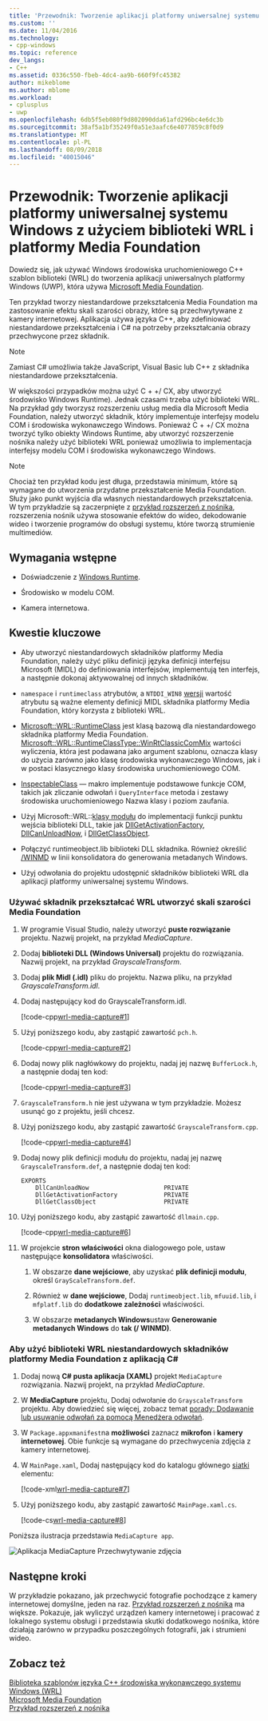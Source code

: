 ```yaml
---
title: 'Przewodnik: Tworzenie aplikacji platformy uniwersalnej systemu Windows z użyciem biblioteki WRL i platformy Media Foundation | Dokumentacja firmy Microsoft'
ms.custom: ''
ms.date: 11/04/2016
ms.technology:
- cpp-windows
ms.topic: reference
dev_langs:
- C++
ms.assetid: 0336c550-fbeb-4dc4-aa9b-660f9fc45382
author: mikeblome
ms.author: mblome
ms.workload:
- cplusplus
- uwp
ms.openlocfilehash: 6db5f5eb080f9d802090dda61afd296bc4e6dc3b
ms.sourcegitcommit: 38af5a1bf35249f0a51e3aafc6e4077859c8f0d9
ms.translationtype: MT
ms.contentlocale: pl-PL
ms.lasthandoff: 08/09/2018
ms.locfileid: "40015046"
---
```

# <a name="walkthrough-creating-a-uwp-app-using-wrl-and-media-foundation"></a>Przewodnik: Tworzenie aplikacji platformy uniwersalnej systemu Windows z użyciem biblioteki WRL i platformy Media Foundation
Dowiedz się, jak używać Windows środowiska uruchomieniowego C++ szablon biblioteki (WRL) do tworzenia aplikacji uniwersalnych platformy Windows (UWP), która używa [Microsoft Media Foundation](http://msdn.microsoft.com/library/windows/apps/ms694197).  
  
 Ten przykład tworzy niestandardowe przekształcenia Media Foundation ma zastosowanie efektu skali szarości obrazy, które są przechwytywane z kamery internetowej. Aplikacja używa języka C++, aby zdefiniować niestandardowe przekształcenia i C# na potrzeby przekształcania obrazy przechwycone przez składnik.  
  
> [!NOTE]
>  Zamiast C# umożliwia także JavaScript, Visual Basic lub C++ z składnika niestandardowe przekształcenia.  
  
 W większości przypadków można użyć C + +/ CX, aby utworzyć środowisko Windows Runtime). Jednak czasami trzeba użyć biblioteki WRL. Na przykład gdy tworzysz rozszerzeniu usług media dla Microsoft Media Foundation, należy utworzyć składnik, który implementuje interfejsy modelu COM i środowiska wykonawczego Windows. Ponieważ C + +/ CX można tworzyć tylko obiekty Windows Runtime, aby utworzyć rozszerzenie nośnika należy użyć biblioteki WRL ponieważ umożliwia to implementacja interfejsy modelu COM i środowiska wykonawczego Windows.  

> [!NOTE]
>  Chociaż ten przykład kodu jest długa, przedstawia minimum, które są wymagane do utworzenia przydatne przekształcenie Media Foundation. Służy jako punkt wyjścia dla własnych niestandardowych przekształcenia. W tym przykładzie są zaczerpnięte z [przykład rozszerzeń z nośnika](http://code.msdn.microsoft.com/windowsapps/Media-extensions-sample-7b466096), rozszerzenia nośnik używa stosowanie efektów do wideo, dekodowanie wideo i tworzenie programów do obsługi systemu, które tworzą strumienie multimediów.  
  
## <a name="prerequisites"></a>Wymagania wstępne  
  
-   Doświadczenie z [Windows Runtime](http://msdn.microsoft.com/library/windows/apps/br211377.aspx).  
  
-   Środowisko w modelu COM.  
  
-   Kamera internetowa.  
  
## <a name="key-points"></a>Kwestie kluczowe  
  
-   Aby utworzyć niestandardowych składników platformy Media Foundation, należy użyć pliku definicji języka definicji interfejsu Microsoft (MIDL) do definiowania interfejsów, implementują ten interfejs, a następnie dokonaj aktywowalnej od innych składników.  
  
-   `namespace` i `runtimeclass` atrybutów, a `NTDDI_WIN8` [wersji](http://msdn.microsoft.com/66ac5cf3-2230-44fd-aaf6-8013e4a4ae81) wartość atrybutu są ważne elementy definicji MIDL składnika platformy Media Foundation, który korzysta z biblioteki WRL.  
  
-   [Microsoft::WRL::RuntimeClass](../windows/runtimeclass-class.md) jest klasą bazową dla niestandardowego składnika platformy Media Foundation. [Microsoft::WRL::RuntimeClassType::WinRtClassicComMix](../windows/runtimeclasstype-enumeration.md) wartości wyliczenia, która jest podawana jako argument szablonu, oznacza klasy do użycia zarówno jako klasę środowiska wykonawczego Windows, jak i w postaci klasycznego klasy środowiska uruchomieniowego COM.  
  
-   [InspectableClass](../windows/inspectableclass-macro.md) — makro implementuje podstawowe funkcje COM, takich jak zliczanie odwołań i `QueryInterface` metoda i zestawy środowiska uruchomieniowego Nazwa klasy i poziom zaufania.  
  
-   Użyj Microsoft::WRL::[klasy modułu](https://www.microsoftonedoc.com/#/organizations/e6f6a65cf14f462597b64ac058dbe1d0/projects/3fedad16-eaf1-41a6-8f96-0c1949c68f32/containers/a3daf831-1c5f-4bbe-964d-503870caf874/tocpaths/b4acf5de-2f4c-4c8b-b5ff-9140d023ecbe) do implementacji funkcji punktu wejścia biblioteki DLL, takie jak [DllGetActivationFactory](http://msdn.microsoft.com/library/br205771.aspx), [DllCanUnloadNow](http://msdn.microsoft.com/library/windows/desktop/ms690368\(v=vs.85\).aspx), i [ DllGetClassObject](http://msdn.microsoft.com/library/windows/desktop/ms680760\(v=vs.85\).aspx).  
  
-   Połączyć runtimeobject.lib biblioteki DLL składnika. Również określić [/WINMD](../cppcx/compiler-and-linker-options-c-cx.md) w linii konsolidatora do generowania metadanych Windows.  
  
-   Użyj odwołania do projektu udostępnić składników biblioteki WRL dla aplikacji platformy uniwersalnej systemu Windows.  
  
### <a name="to-use-the-wrl-to-create-the-media-foundation-grayscale-transform-component"></a>Używać składnik przekształcać WRL utworzyć skali szarości Media Foundation  
  
1.  W programie Visual Studio, należy utworzyć **puste rozwiązanie** projektu. Nazwij projekt, na przykład *MediaCapture*.  
  
2.  Dodaj **biblioteki DLL (Windows Universal)** projektu do rozwiązania. Nazwij projekt, na przykład *GrayscaleTransform*.  
  
3.  Dodaj **plik Midl (.idl)** pliku do projektu. Nazwa pliku, na przykład *GrayscaleTransform.idl*.  
  
4.  Dodaj następujący kod do GrayscaleTransform.idl.  
  
     [!code-cpp[wrl-media-capture#1](../windows/codesnippet/CPP/walkthrough-creating-a-windows-store-app-using-wrl-and-media-foundation_1.idl)]  
  
5.  Użyj poniższego kodu, aby zastąpić zawartość `pch.h`.  
  
     [!code-cpp[wrl-media-capture#2](../windows/codesnippet/CPP/walkthrough-creating-a-windows-store-app-using-wrl-and-media-foundation_2.h)]  
  
6.  Dodaj nowy plik nagłówkowy do projektu, nadaj jej nazwę `BufferLock.h`, a następnie dodaj ten kod:  
  
     [!code-cpp[wrl-media-capture#3](../windows/codesnippet/CPP/walkthrough-creating-a-windows-store-app-using-wrl-and-media-foundation_3.h)]  
  
7.  `GrayscaleTransform.h` nie jest używana w tym przykładzie. Możesz usunąć go z projektu, jeśli chcesz.  
  
8.  Użyj poniższego kodu, aby zastąpić zawartość `GrayscaleTransform.cpp`.  
  
     [!code-cpp[wrl-media-capture#4](../windows/codesnippet/CPP/walkthrough-creating-a-windows-store-app-using-wrl-and-media-foundation_4.cpp)]  
  
9. Dodaj nowy plik definicji modułu do projektu, nadaj jej nazwę `GrayscaleTransform.def`, a następnie dodaj ten kod:  
  
   ```
   EXPORTS
       DllCanUnloadNow                     PRIVATE
       DllGetActivationFactory             PRIVATE
       DllGetClassObject                   PRIVATE
   ```   
  
10. Użyj poniższego kodu, aby zastąpić zawartość `dllmain.cpp`.  
  
     [!code-cpp[wrl-media-capture#6](../windows/codesnippet/CPP/walkthrough-creating-a-windows-store-app-using-wrl-and-media-foundation_6.cpp)]  
  
11. W projekcie **stron właściwości** okna dialogowego pole, ustaw następujące **konsolidatora** właściwości.  
  
    1.  W obszarze **dane wejściowe**, aby uzyskać **plik definicji modułu**, określ `GrayScaleTransform.def`.  
  
    2.  Również w **dane wejściowe**, Dodaj `runtimeobject.lib`, `mfuuid.lib`, i `mfplatf.lib` do **dodatkowe zależności** właściwości.  
  
    3.  W obszarze **metadanych Windows**ustaw **Generowanie metadanych Windows** do **tak (/ WINMD)**.  
  
### <a name="to-use-the-wrl-the-custom-media-foundation-component-from-a-c-app"></a>Aby użyć biblioteki WRL niestandardowych składników platformy Media Foundation z aplikacją C#  
  
1.  Dodaj nową **C# pusta aplikacja (XAML)** projekt `MediaCapture` rozwiązania. Nazwij projekt, na przykład *MediaCapture*.  
  
2.  W **MediaCapture** projektu, Dodaj odwołanie do `GrayscaleTransform` projektu. Aby dowiedzieć się więcej, zobacz temat [porady: Dodawanie lub usuwanie odwołań za pomocą Menedżera odwołań](/visualstudio/ide/how-to-add-or-remove-references-by-using-the-reference-manager).  
  
3.  W `Package.appxmanifest`na **możliwości** zaznacz **mikrofon** i **kamery internetowej**. Obie funkcje są wymagane do przechwycenia zdjęcia z kamery internetowej.  
  
4.  W `MainPage.xaml`, Dodaj następujący kod do katalogu głównego [siatki](http://msdn.microsoft.com/library/windows/apps/xaml/windows.ui.xaml.controls.grid.aspx) elementu:  
  
     [!code-xml[wrl-media-capture#7](../windows/codesnippet/Xaml/walkthrough-creating-a-windows-store-app-using-wrl-and-media-foundation_7.xaml)]  
  
5.  Użyj poniższego kodu, aby zastąpić zawartość `MainPage.xaml.cs`.  
  
     [!code-cs[wrl-media-capture#8](../windows/codesnippet/CSharp/walkthrough-creating-a-windows-store-app-using-wrl-and-media-foundation_8.cs)]  
  
 Poniższa ilustracja przedstawia `MediaCapture app`.  
  
 ![Aplikacja MediaCapture Przechwytywanie zdjęcia](../windows/media/wrl_media_capture.png "WRL_Media_Capture")  
  
## <a name="next-steps"></a>Następne kroki  
 W przykładzie pokazano, jak przechwycić fotografie pochodzące z kamery internetowej domyślne, jeden na raz. [Przykład rozszerzeń z nośnika](http://code.msdn.microsoft.com/windowsapps/Media-extensions-sample-7b466096) ma większe. Pokazuje, jak wyliczyć urządzeń kamery internetowej i pracować z lokalnego systemu obsługi i przedstawia skutki dodatkowego nośnika, które działają zarówno w przypadku poszczególnych fotografii, jak i strumieni wideo.  
  
## <a name="see-also"></a>Zobacz też  
 [Biblioteka szablonów języka C++ środowiska wykonawczego systemu Windows (WRL)](../windows/windows-runtime-cpp-template-library-wrl.md)   
 [Microsoft Media Foundation](http://msdn.microsoft.com/library/windows/apps/ms694197)   
 [Przykład rozszerzeń z nośnika](http://code.msdn.microsoft.com/windowsapps/Media-extensions-sample-7b466096)